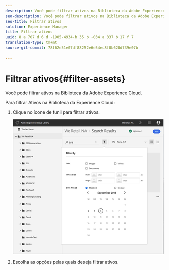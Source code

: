 ```yaml
---
description: Você pode filtrar ativos na Biblioteca da Adobe Experience Cloud.
seo-description: Você pode filtrar ativos na Biblioteca da Adobe Experience Cloud.
seo-title: Filtrar ativos
solution: Experience Manager
title: Filtrar ativos
uuid: 8 a 707 d 6 d -1905-4934-b 35 b -034 a 337 b 17 f 7
translation-type: tm+mt
source-git-commit: 78f62e51e07df88252e6e54ec8f0b620d739e07b

---
```



# Filtrar ativos{#filter-assets}

Você pode filtrar ativos na Biblioteca da Adobe Experience Cloud.

Para filtrar Ativos na Biblioteca da Experience Cloud:

1. Clique no ícone de funil para filtrar ativos.

   ![](assets/library_filter_assets.png)

1. Escolha as opções pelas quais deseja filtrar ativos.

